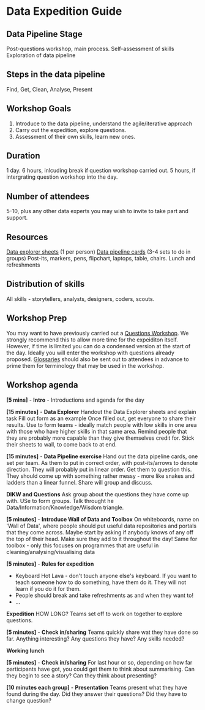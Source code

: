   # Data Expedition Guide
  
  ## Data Pipeline Stage
  Post-questions workshop, main process. 
  Self-assessment of skills
  Exploration of data pipeline
  
  ## Steps in the data pipeline
  Find, Get, Clean, Analyse, Present
  
  ## Workshop Goals
  
  1. Introduce to the data pipeline, understand the agile/iterative approach
  2. Carry out the expedition, explore questions.
  3. Assessment of their own skills, learn new ones.
  
  ## Duration
  
  1 day.
  6 hours, inlcuding break if question workshop carried out.
  5 hours, if intergrating question workshop into the day.
  
  ## Number of attendees
  
  5-10, plus any other data experts you may wish to invite to take part and support.
  
  ## Resources
  
  [Data explorer sheets](https://github.com/OpenDataManchester/training-and-resources/tree/master/data-explorer) (1 per person)
  [Data pipeline cards](https://github.com/OpenDataManchester/training-and-resources/tree/master/data-pipeline) (3-4 sets to do in groups)
  Post-its, markers, pens, flipchart, laptops, table, chairs.
  Lunch and refreshments
  
  ## Distribution of skills
  
  All skills - storytellers, analysts, designers, coders, scouts.
  
  ## Workshop Prep
  
  You may want to have previously carried out a [Questions Workshop](https://github.com/OpenDataManchester/training-and-resources/tree/master/Questions%20Workshop). We strongly recommend this to allow more time for the expeiditon itself. However, if time is limited you can do a condensed version at the start of the day. Ideally you will enter the workshop with questions already proposed.
  [Glossaries](https://github.com/OpenDataManchester/training-and-resources/tree/master/glossaries) should also be sent out to attendees in advance to prime them for terminology that may be used in the workshop.
  
  ## Workshop agenda
  
 **[5 mins]** - **Intro** - 
  Introductions and agenda for the day
  
  **[15 minutes]** - **Data Explorer** 
  Handout the Data Explorer sheets and explain task
  Fill out form as an example
  Once filled out, get everyone to share their results. Use to form teams - ideally match people with low skills in one area with those who have higher skills in that same area.
  Remind people that they are probably more capable than they give themselves credit for.
  Stick their sheets to wall, to come back to at end.
  
  **[15 minutes]** - **Data Pipeline exercise** 
  Hand out the data pipeline cards, one set per team.
  As them to put in correct order, with post-its/arrows to denote direction.
  They will probably put in linear order. Get them to question this.
  They should come up with something rather messy - more like snakes and ladders than a linear funnel.
  Share will group and discuss.
  
   **DIKW and Questions** 
  Ask group about the questions they have come up with. USe to form groups.
  Talk throught he Data/Information/Knowledge/Wisdom triangle.
  
**[5 minutes]** -  **Introduce Wall of Data and Toolbox**
  On whiteboards, name on 'Wall of Data', where people should put useful data repositories and portals that they come across. Maybe start by asking if anybody knows of any off the top of their head. Make sure they add to it throughout the day!
  Same for toolbox - only this focuses on programmes that are useful in cleaning/analysing/visualising data
  
**[5 minutes]** -   **Rules for expedition** 
  * Keyboard Hot Lava - don't touch anyone else's keyboard. If you want to teach someone how to do something, have them do it. They will not learn if you do  it for them.
  * People should break and take refreshments as and when they want to!
  * ...
  
  **Expedition** HOW LONG? 
  Teams set off to work on together to explore questions.
  
 **[5 minutes]** -  **Check in/sharing** 
  Teams quickly share wat they have done so far.
  Anything interesting? Any questions they have? Any skills needed?
  
  **Working lunch**
  
**[5 minutes]** -   **Check in/sharing** 
  For last hour or so, depending on how far participants have got, you could get them to think about summarising. Can they begin to see a story? Can they think about presenting?
  
**[10 minutes each group]** - **Presentation** 
  Teams present what they have found during the day.
  Did they answer their questions? Did they have to change question?
  
 
  
  
  
  
  
  
  
  
  
  
  
  
